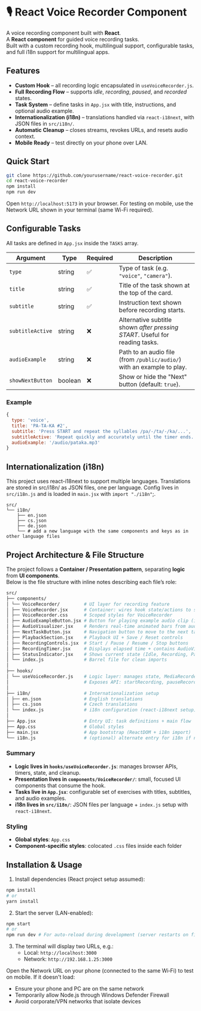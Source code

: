 # 🎙️ React Voice Recorder Component

A voice recording component built with **React**.  
A **React component** for guided voice recording tasks.  
Built with a custom recording hook, multilingual support, configurable tasks, and full i18n support for multilingual apps.


## Features
- **Custom Hook** – all recording logic encapsulated in `useVoiceRecorder.js`.
- **Full Recording Flow** – supports *idle*, *recording*, *paused*, and *recorded* states.
- **Task System** – define tasks in `App.jsx` with title, instructions, and optional audio example.
- **Internationalization (i18n)** – translations handled via `react-i18next`, with JSON files in `src/i18n/`.
- **Automatic Cleanup** – closes streams, revokes URLs, and resets audio context.
- **Mobile Ready** – test directly on your phone over LAN.

## Quick Start
```bash
git clone https://github.com/yourusername/react-voice-recorder.git
cd react-voice-recorder
npm install
npm run dev
```
Open `http://localhost:5173` in your browser.
For testing on mobile, use the Network URL shown in your terminal (same Wi-Fi required).


## Configurable Tasks

All tasks are defined in `App.jsx` inside the `TASKS` array. 

| Argument         | Type      | Required  | Description                                                                 |
|------------------|-----------|-----------|-----------------------------------------------------------------------------|
| `type`           | string    | ✅        | Type of task (e.g. `"voice"`, `"camera"`).                                  |
| `title`          | string    | ✅        | Title of the task shown at the top of the card.                             |
| `subtitle`       | string    | ✅        | Instruction text shown before recording starts.                             |
| `subtitleActive` | string    | ❌        | Alternative subtitle shown *after pressing START*. Useful for reading tasks.|
| `audioExample`   | string    | ❌        | Path to an audio file (from `/public/audio/`) with an example to play.      |
| `showNextButton` | boolean   | ❌        | Show or hide the "Next" button (default: `true`).                           |

### Example
```js
{
  type: 'voice',
  title: 'PA-TA-KA #2',
  subtitle: 'Press START and repeat the syllables /pa/-/ta/-/ka/...',
  subtitleActive: 'Repeat quickly and accurately until the timer ends.',
  audioExample: '/audio/pataka.mp3'
}
```

## Internationalization (i18n)
This project uses react-i18next to support multiple languages.
Translations are stored in src/i18n/ as JSON files, one per language. Config lives in `src/i18n.js` and is loaded in `main.jsx` with `import "./i18n"`;.
```
src/
└── i18n/
    ├── en.json
    ├── cs.json
    ├── de.json
    └── # add a new language with the same components and keys as in other language files

```

## Project Architecture & File Structure
The project follows a **Container / Presentation pattern**, separating **logic** from **UI components**.  
Below is the file structure with inline notes describing each file’s role:
```bash
src/
├── components/
│ └── VoiceRecorder/         # UI layer for recording feature
│ ├── VoiceRecorder.jsx      # Container: wires hook state/actions to subcomponents
│ ├── VoiceRecorder.css      # Scoped styles for VoiceRecorder
│ ├── AudioExampleButton.jsx # Button for playing example audio clip (if defined in task)
│ ├── AudioVisualizer.jsx    # Renders real-time animated bars from audio levels
│ ├── NextTaskButton.jsx     # Navigation button to move to the next task
│ ├── PlaybackSection.jsx    # Playback UI + Save / Reset controls
│ ├── RecordingControls.jsx  # Start / Pause / Resume / Stop buttons
│ ├── RecordingTimer.jsx     # Displays elapsed time + contains AudioVisualizer
│ ├── StatusIndicator.jsx    # Shows current state (Idle, Recording, Paused, etc.)
│ └── index.js               # Barrel file for clean imports
│
├── hooks/
│ └── useVoiceRecorder.js    # Logic layer: manages state, MediaRecorder, AudioContext
│                            # Exposes API: startRecording, pauseRecording, resumeRecording, stopRecording, resetRecording
│
├── i18n/                    # Internationalization setup
│ ├── en.json                # English translations
│ ├── cs.json                # Czech translations
│ └── index.js               # i18n configuration (react-i18next setup)
│
├── App.jsx                  # Entry UI: task definitions + main flow
├── App.css                  # Global styles
├── main.jsx                 # App bootstrap (ReactDOM + i18n import)
└── i18n.js                  # (optional) alternate entry for i18n if not inside src/i18n/
```

### Summary
- **Logic lives in `hooks/useVoiceRecorder.js`**: manages browser APIs, timers, state, and cleanup.  
- **Presentation lives in `components/VoiceRecorder/`**: small, focused UI components that consume the hook.  
- **Tasks live in `App.jsx`**: configurable set of exercises with titles, subtitles, and audio examples.  
- **i18n lives in `src/i18n/`**: JSON files per language + `index.js` setup with `react-i18next`.  

### Styling
- **Global styles**: `App.css`
- **Component-specific styles**: colocated `.css` files inside each folder


## Installation & Usage

1. Install dependencies (React project setup assumed):
```bash
npm install
# or
yarn install
```
2. Start the server (LAN-enabled):
```bash
npm start
# or
npm run dev # For auto-reload during development (server restarts on file changes)
```
3. The terminal will display two URLs, e.g.:
   - Local: `http://localhost:3000`
   - Network: `http://192.168.1.25:3000`

Open the Network URL on your phone (connected to the same Wi‑Fi) to test on mobile. If it doesn't load:
- Ensure your phone and PC are on the same network
- Temporarily allow Node.js through Windows Defender Firewall
- Avoid corporate/VPN networks that isolate devices



